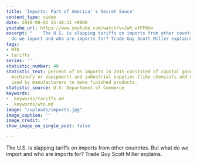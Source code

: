 ```yaml
---
title: 'Imports: Part of America''s Secret Sauce'
content_type: video
date: 2018-08-02 15:48:31 +0000
youtube_url: https://www.youtube.com/watch?v=JwR_wfFF0Vw
excerpt: "    The U.S. is slapping tariffs on imports from other countries. But what
  do we import and who are imports for? Trade Guy Scott Miller explains. "
tags:
- WTO
- tariffs
series: ''
statistic_number: 48
statistic_text: percent of US imports in 2015 consisted of capital goods (such as
  machinery or equipment) and industrial supplies (like chemicals and metals) to be
  used by manufacturers to make finished products.
statistic_source: U.S. Department of Commerce
keywords:
- _keywords/tariffs.md
- _keywords/wto.md
image: "/uploads/imports.jpg"
image_caption: ''
image_credit: ''
show_image_on_single_post: false

---
```

The U.S. is slapping tariffs on imports from other countries. But what do we import and who are imports for? Trade Guy Scott Miller explains.